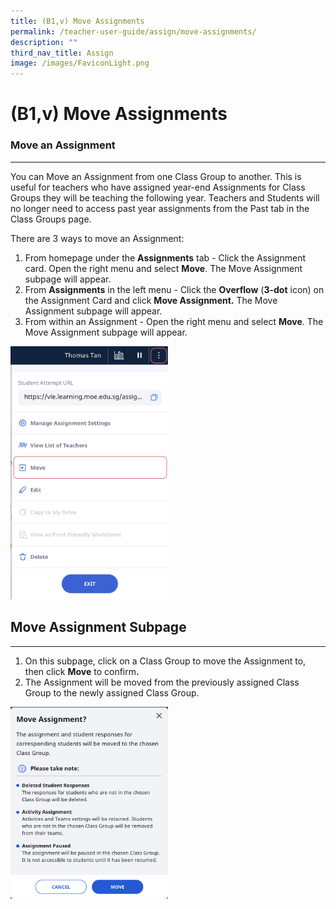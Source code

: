 ```yaml
---
title: (B1,v) Move Assignments
permalink: /teacher-user-guide/assign/move-assignments/
description: ""
third_nav_title: Assign
image: /images/FaviconLight.png
---
```

<h1 id="move-assignments">(B1,v) Move Assignments</h1>
<h3 id="move-an-assignment">Move an Assignment</h3>
<hr>
<p>You can Move an Assignment from one Class Group to another. This is useful for teachers who have assigned year-end Assignments for Class Groups they will be teaching the following year. Teachers and Students will no longer need to access past year assignments from the Past tab in the Class Groups page.</p>
<p>There are 3 ways to move an Assignment:</p>
<ol>
<li>From homepage under the <strong>Assignments</strong> tab - Click the Assignment card. Open the right menu and select <strong>Move</strong>. The Move Assignment subpage will appear.</li>
<li>From <strong>Assignments</strong> in the left menu - Click the <strong>Overflow</strong> (<strong>3-dot</strong> icon) on the Assignment Card and click <strong>Move Assignment.</strong> The Move Assignment subpage will appear.</li>
<li>From within an Assignment - Open the right menu and select <strong>Move</strong>. The Move Assignment subpage will appear.</li>
</ol>
<p><img style="width: 50%;" src="/images/2Teacher/AS-MoveAssignment1.png"></p>
<h2 id="move-assignment-subpage-">Move Assignment Subpage</h2>
<hr>
<ol>
<li>On this subpage, click on a Class Group to move the Assignment to, then click <strong>Move</strong> to confirm<strong>.</strong> </li>
<li>The Assignment will be moved from the previously assigned Class Group to the newly assigned Class Group.</li>
</ol>
<img style="width: 50%;" src="/images/2Teacher/AS-MoveAssignment2.png">